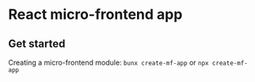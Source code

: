 # React micro-frontend app
## Get started
Creating a micro-frontend module: `bunx create-mf-app` or `npx create-mf-app`